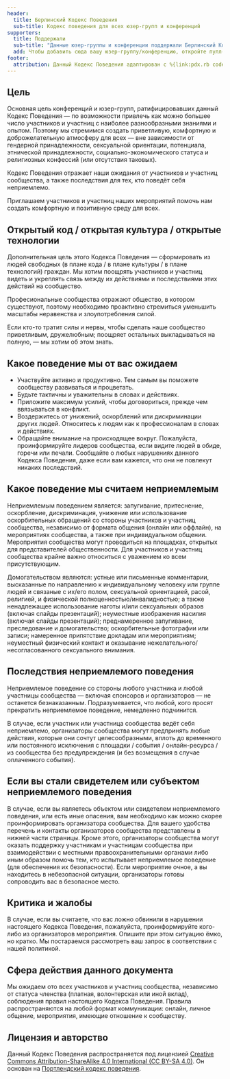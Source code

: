 ```yaml
---
header:
  title: Берлинский Кодекс Поведения
  sub-title: Кодекс поведения для всех юзер-групп и конференций
supporters:
  title: Поддержали
  sub-title: "Данные юзер-группы и конференции поддержали Берлинский Кодекс Поведения:"
  add: Чтобы добавить сюда вашу юзер-группу/конференцию, откройте пулл-реквест %{link:в наш репозиторий}.
footer:
  attribution: Данный Кодекс Поведения адаптирован с %{link:pdx.rb code of conduct}.
---
```

Цель
-------

Основная цель конференций и юзер-групп, ратифицировавших данный Кодекс Поведения — по возможности привлечь как можно большее число участников и участниц с наиболее разнообразными знаниями и опытом. Поэтому мы стремимся создать приветливую, комфортную и доброжелательную атмосферу для всех — вне зависимости от гендерной принадлежности, сексуальной ориентации, потенциала, этнической принадлежности, социально-экономического статуса и религиозных конфессий (или отсутствия таковых).

Кодекс Поведения отражает наши ожидания от участников и участниц сообщества, а также последствия для тех, кто поведёт себя неприемлемо.

Приглашаем участников и участниц наших мероприятий помочь нам создать комфортную и позитивную среду для всех.


Открытый код / открытая культура / открытые технологии
--------------------------------------

Дополнительная цель этого Кодекса Поведения — сформировать из людей свободных (в плане кода / в плане культуры / в плане технологий) граждан. Мы хотим поощрять участников и участниц видеть и укреплять связь между их действиями и последствиями этих действий на сообщество.

Професиональные сообщества отражают общество, в котором существуют, поэтому необходимо проактивно стремиться уменьшить масштабы неравенства и злоупотребления силой.

Если кто-то тратит силы и нервы, чтобы сделать наше сообщество приветливым, дружелюбным; поощряет остальных выкладываться на полную, — мы хотим об этом знать.


Какое поведение мы от вас ожидаем
-----------------

* Участвуйте активно и продуктивно. Тем самым вы поможете сообществу развиваться и процветать.
* Будьте тактичны и уважительны в словах и действиях.
* Приложите максимум усилий, чтобы договориться, прежде чем ввязываться в конфликт.
* Воздержитесь от унижений, оскорблений или дискриминации других людей. Относитесь к людям как к профессионалам в словах и действиях.
* Обращайте внимание на происходящее вокруг. Пожалуйста, проинформируйте лидеров сообщества, если видите людей в обиде, горечи или печали. Сообщайте о любых нарушениях данного Кодекса Поведения, даже если вам кажется, что они не повлекут никаких последствий.


Какое поведение мы считаем неприемлемым
---------------------

Неприемлемым поведением является: запугивание, притеснение, оскорбление, дискриминация, унижение или использование оскорбительных обращений со стороны участников и участниц сообщества, независимо от формата общения (онлайн или оффлайн), на мероприятиях сообщества, а также при индивидуальном общении. Мероприятия сообщества могут проводиться на площадках, открытых для представителей общественности. Для участников и участниц сообщества крайне важно относиться с уважением ко всем присутствующим.

Домогательством являются: устные или письменные комментарии, высказанные по направлению к индивидуальному человеку или группе людей и связаные с их/его полом, сексуальной ориентацией, расой, религией, и физической полноценностью/инвалидностью; а также ненадлежащее использование наготы и/или сексуальных образов (включая слайды презентаций); неуместные изображения насилия (включая слайды презентаций); преднамеренное запугивание, преследование и домогательство; оскорбительные фотографии или записи; намеренное припятствие докладам или мероприятиям; неуместный физический контакт и оказывание нежелательного/несогласованного сексуального внимания.


Последствия неприемлемого поведения
-------------------------------------

Неприемлемое поведение со стороны любого участника и любой участницы сообщества — включая спонсоров и организаторов — не останется безнаказанным. Подразумевается, что любой, кого просят прекратить неприемлемое поведение, немедленно подчинится.

В случае, если участник или участница сообщества ведёт себя неприемлемо, организаторы сообщества могут предпринять любые действия, которые они сочтут целесообразными, вплоть до временного или постоянного исключения с площадки / события / онлайн-ресурса / из сообщества без предупреждения (и без возмещения в случае оплаченного события).


Если вы стали свидетелем или субъектом неприемлемого поведения
------------------------------------------------------

В случае, если вы являетесь объектом или свидетелем неприемлемого поведения, или есть иные опасения, вам необходимо как можно скорее проинформировать организатора сообщества. Для вашего удобства перечень и контакты организаторов сообщества представлены в нижней части страницы. Кроме этого, организаторы сообщества могут оказать поддержку участникам и участницам сообщества при взаимодействии с местными правоохранительными органами либо иным образом помочь тем, кто испытывает неприемлемое поведение (для обеспечения их безопасности). Если мероприятие очное, а вы находитесь в небезопасной ситуации, организаторы готовы сопроводить вас в безопасное место.


Критика и жалобы
---------------------

В случае, если вы считаете, что вас ложно обвинили в нарушении настоящего Кодекса Поведения, пожалуйста, проинформируйте кого-либо из организаторов мероприятия. Опишите при этом ситуацию ёмко, но кратко. Мы постараемся рассмотреть ваш запрос в соответствии с нашей политикой.


Сфера действия данного документа
-----

Мы ожидаем ото всех участников и участниц сообщества, независимо от статуса членства (платная, волонтерская или иной вклад), соблюдения правил настоящего Кодекса Поведения. Правила распространяются на любой формат коммуникации: онлайн, личное общение, мероприятия, имеющие отношение к сообществу.


Лицензия и авторство
-----------------------

Данный Кодекс Поведения распространяется под лицензией [Creative Commons Attribution-ShareAlike 4.0 International (CC BY-SA 4.0)](https://creativecommons.org/licenses/by-sa/4.0/). Он основан на [Портлендский кодекс поведения](https://pdxruby.org/CONDUCT).
